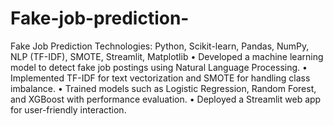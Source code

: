 # Fake-job-prediction-

Fake Job Prediction
Technologies: Python, Scikit-learn, Pandas, NumPy, NLP (TF-IDF), SMOTE, Streamlit,
Matplotlib
• Developed a machine learning model to detect fake job postings using Natural
Language Processing.
• Implemented TF-IDF for text vectorization and SMOTE for handling class imbalance.
• Trained models such as Logistic Regression, Random Forest, and XGBoost with
performance evaluation.
• Deployed a Streamlit web app for user-friendly interaction.
